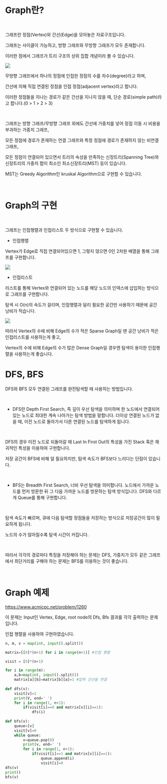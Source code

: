 # Graph란?

<br/>

그래프란 정점(Vertex)와 간선(Edge)을 모아놓은 자료구조입니다.

그래프는 사이클이 가능하고, 방향 그래프와 무방향 그래프가 모두 존재합니다.

이러한 점에서 그래프가 트리 구조의 상위 집합 개념이라 볼 수 있습니다.

<img src="https://blog.kakaocdn.net/dn/ceAVKK/btr4aL5e79e/pQwu4lc93RY3DbCYKFEMkk/img.png"/>

무방향 그래프에서 하나의 정점에 인접한 정점의 수를 차수(degree)라고 하며,

간선에 의해 직접 연결된 정점을 인접 정점(adjacent vertex)라고 합니다.

이러한 정점들을 지나는 경로가 같은 간선을 지나지 않을 때, 단순 경로(simple path)라고 합니다.(0 > 1 > 2 > 3)

<br/>

그래프는 방향 그래프/무방향 그래프 외에도 간선에 가중치를 넣어 정점 이동 시 비용을 부과하는 가중치 그래프,

모든 정점에 경로가 존재하는 연결 그래프와 특정 정점에 경로가 존재하지 않는 비연결 그래프,

모든 정점이 연결되어 있으면서 트리의 속성을 만족하는 신장트리(Spanning Tree)와 신장트리의 가중치 합이 최소인 최소신장트리(MST) 등이 있습니다.

MST는 Greedy Algorithm인 kruskal Algorithm으로 구현할 수 있습니다.

<br/>

# Graph의 구현

<br/>

그래프는 인접행렬과 인접리스트 두 방식으로 구현할 수 있습니다.


- 인접행렬


Vertex가 Edge로 직접 연결되어있으면 1, 그렇지 않으면 0인 2차원 배열을 통해 그래프를 구현합니다.

<img src="https://blog.kakaocdn.net/dn/LakX6/btr4gEGu4Wu/KO5sBCYPDFutGKreVfgTgK/img.png"/>

<br/>

- 인접리스트

리스트를 통해 Vertex와 연결되어 있는 노드를 해당 노드의 인덱스에 삽입하는 방식으로 그래프를 구현합니다.

탐색 시 O(n)의 속도가 걸리며, 인접행렬과 달리 필요한 공간만 사용하기 때문에 공간 낭비가 적습니다.

<img src="https://blog.kakaocdn.net/dn/bgz3yA/btr4TIBNHGU/KXWpX99pvXVRKlUBay9pV0/img.png"/>

<br/>


따라서 Vertex의 수에 비해 Edge의 수가 적은 Sparse Graph일 땐 공간 낭비가 적은 인접리스트를 사용하는게 좋고,

Vertex의 수에 비해 Edge의 수가 많은 Dense Graph일 경우엔 탐색이 용이한 인접행렬을 사용하는게 좋습니다.



# DFS, BFS

DFS와 BFS 모두 연결된 그래프를 완전탐색할 때 사용하는 방법입니다.

<br/>

- DFS란 Depth First Search, 즉 깊이 우선 탐색을 의미하며 한 노드에서 연결되어 있는 노드로 최대한 계속 나아가는 탐색 방법을 말합니다. 더이상 연결된 노드가 없을 때, 이전 노드로 돌아가서 다른 연결된 노드를 탐색하게 됩니다. 

<br/>

DFS의 경우 이전 노드로 되돌아갈 때 Last In First Out의 특성을 가진 Stack 혹은 재귀적인 특성을 이용하여 구현합니다.

 저장 공간이 BFS에 비해 덜 필요하지만, 탐색 속도가 BFS보다 느리다는 단점이 있습니다.

<br/>

- BFS는 Breadth First Search, 너비 우선 탐색을 의미합니다. 노드에서 가까운 노드를 먼저 방문한 뒤 그 다음 가까운 노드를 방문하는 탐색 방식입니다. DFS와 다르게 Queue를 통해 구현합니다.

<br/>

탐색 속도가 빠르며, 큐에 다음 탐색할 정점들을 저장하는 방식으로 저장공간이 많이 필요하게 됩니다.

노드의 수가 많아질수록 탐색 시간이 커집니다.

<br/>

따라서 각각의 경로마다 특징을 저장해야 하는 문제는 DFS, 가중치가 모두 같은 그래프에서 최단거리를 구해야 하는 문제는 BFS를 이용하는 것이 좋습니다.

<br/>

# Graph 예제

https://www.acmicpc.net/problem/1260

이 문제는 Input인 Vertex, Edge, root node의 Dfs, Bfs 결과를 각각 출력하는 문제입니다.

인접 행렬을 사용하여 구현하였습니다.

```python
n, m, v = map(int, input().split())

matrix=[[0]*(n+1) for i in range(n+1)] #인접 행렬

visit = [0]*(n+1)

for i in range(m):
    a,b=map(int, input().split())
    matrix[a][b]=matrix[b][a]=1 #입력 간선을 연결
    
def dfs(v):
    visit[v]=1
    print(V, end=' ')
    for i in range(1, n+1):
        if(visit[i]==0 and matrix[v][i]==1):
            dfs(i)
            
def bfs(v):
    queue=[v]
    visit[v]=0
    while queue:
        v=queue.pop(0)
        print(v, end=' ')
        for i in range(1, n+1):
            if(visit[i]==1 and matrix[v][i]==1):
                queue.append(i)
                visit[i]=0
dfs(v)
print()
bfs(v)
```